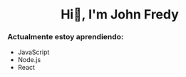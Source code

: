 <div id="cabecera" align="center">
        <h1>Hi👋, I'm John Fredy</h1>
        <div id="cuerpo" >
          <h3 align="left">Actualmente estoy aprendiendo:</h3>
          <ul id="lista" align="left">
            <li>JavaScript</li>
            <li>Node.js</li>
            <li>React</li>
          </ul>
        </div>
      </div>

